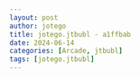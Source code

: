 ```yaml
---
layout: post
author: jotego
title: jotego.jtbubl - a1ffbab
date: 2024-06-14
categories: [Arcade, jtbubl]
tags: [jotego.jtbubl]
---
```


